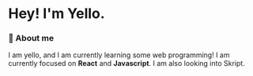 # Hey! I'm Yello.

### :briefcase: About me

I am yello, and I am currently learning some web programming! I am currently focused on **React** and **Javascript**. I am also looking into Skript.